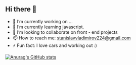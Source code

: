 ## Hi there 👋

- 🔭 I’m currently working on ...
- 🌱 I’m currently learning javascript.
- 👯 I’m looking to collaborate on front - end projects
- 📫 How to reach me: stanislavvladimirov224@gmail.com
- ⚡ Fun fact: I love cars and working out :)

[![Anurag's GitHub stats](https://github-readme-stats.vercel.app/api?username=stanislav0415)](https://github.com/anuraghazra/github-readme-stats)

